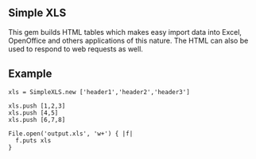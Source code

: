 Simple XLS
----------

This gem builds HTML tables which makes easy import data into Excel, OpenOffice and others applications of this nature. The HTML can also be used to respond to web requests as well.

Example
-------

    xls = SimpleXLS.new ['header1','header2','header3']

    xls.push [1,2,3]
    xls.push [4,5]
    xls.push [6,7,8]

    File.open('output.xls', 'w+') { |f|
      f.puts xls
    }